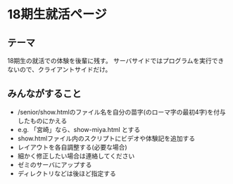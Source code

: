 # 18期生就活ページ
## テーマ
18期生の就活での体験を後輩に残す。
サーバサイドではプログラムを実行できないので、クライアントサイドだけ。

## みんながすること
* /senior/show.htmlのファイル名を自分の苗字(のローマ字の最初4字)を付与したものにかえる
 * e.g. 「宮崎」なら、show-miya.html とする
* show.htmlファイル内のスクリプトにビデオや体験記を追加する
* レイアウトを各自調整する(必要な場合)
 * 細かく修正したい場合は連絡してください
* ゼミのサーバにアップする
 * ディレクトリなどは後ほど指定する
